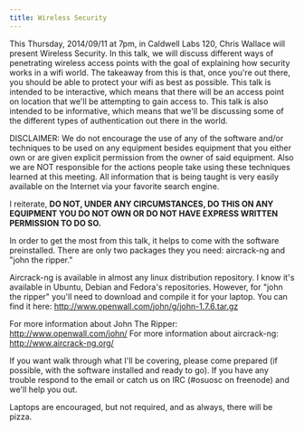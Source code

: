 ```yaml
---
title: Wireless Security
---
```

This Thursday, 2014/09/11 at 7pm, in Caldwell Labs 120, Chris Wallace will present Wireless Security. In this talk, we will discuss different ways of penetrating wireless access points with the goal of explaining how security works in a wifi world. The takeaway from this is that, once you're out there, you should be able to protect your wifi as best as possible. This talk is intended to be interactive, which means that there will be an access point on location that we'll be attempting to gain access to. This talk is also intended to be informative, which means that we'll be discussing some of the different types of authentication out there in the world.

DISCLAIMER: We do not encourage the use of any of the software and/or techniques to be used on any equipment besides equipment that you either own or are given explicit permission from the owner of said equipment. Also we are NOT responsible for the actions people take using these techniques learned at this meeting. All information that is being taught is very easily available on the Internet via your favorite search engine.

I reiterate, <b>DO NOT, UNDER ANY CIRCUMSTANCES, DO THIS ON ANY EQUIPMENT YOU DO NOT OWN OR DO NOT HAVE EXPRESS WRITTEN PERMISSION TO DO SO.</b>

In order to get the most from this talk, it helps to come with the software preinstalled. There are only two packages they you need: aircrack-ng and "john the ripper."

Aircrack-ng is available in almost any linux distribution repository. I know it's available in Ubuntu, Debian and Fedora's repositories. However, for "john the ripper" you'll need to download and compile it for your laptop. You can find it here: http://www.openwall.com/john/g/john-1.7.6.tar.gz

For more information about John The Ripper: http://www.openwall.com/john/
For more information about aircrack-ng: http://www.aircrack-ng.org/

If you want walk through what I'll be covering, please come prepared (if possible, with the software installed and ready to go). If you have any trouble respond to the email or catch us on IRC (#osuosc on freenode) and we'll help you out.

Laptops are encouraged, but not required, and as always, there will be pizza.
